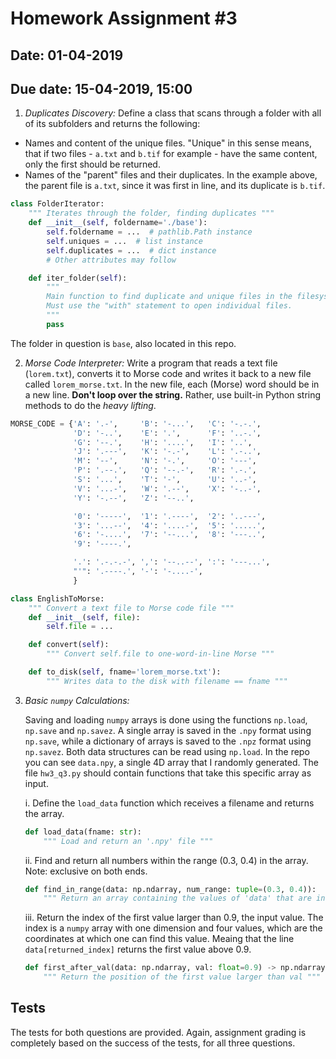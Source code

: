 # Homework Assignment #3

## Date: 01-04-2019
## Due date: 15-04-2019, 15:00

1. _Duplicates Discovery:_
Define a class that scans through a folder with all of its subfolders and returns the following:
* Names and content of the unique files. "Unique" in this sense means, that if two files - `a.txt` and `b.tif` for example -
have the same content, only the first should be returned.
* Names of the "parent" files and their duplicates. In the example above, the parent file
is `a.txt`, since it was first in line, and its duplicate is `b.tif`.

```python
class FolderIterator:
    """ Iterates through the folder, finding duplicates """
    def __init__(self, foldername='./base'):
        self.foldername = ...  # pathlib.Path instance
        self.uniques = ...  # list instance
        self.duplicates = ...  # dict instance
        # Other attributes may follow

    def iter_folder(self):
        """
        Main function to find duplicate and unique files in the filesystem.
        Must use the "with" statement to open individual files.
        """
        pass

```

The folder in question is `base`, also located in this repo.

2. _Morse Code Interpreter:_
Write a program that reads a text file (`lorem.txt`), converts it to Morse code and writes it back
to a new file called `lorem_morse.txt`. In the new file, each (Morse) word should be in a new line.
**Don't loop over the string.** Rather, use built-in Python string methods to do the _heavy lifting_.


```python
MORSE_CODE = {'A': '.-',     'B': '-...',   'C': '-.-.',
              'D': '-..',    'E': '.',      'F': '..-.',
              'G': '--.',    'H': '....',   'I': '..',
              'J': '.---',   'K': '-.-',    'L': '.-..',
              'M': '--',     'N': '-.',     'O': '---',
              'P': '.--.',   'Q': '--.-',   'R': '.-.',
              'S': '...',    'T': '-',      'U': '..-',
              'V': '...-',   'W': '.--',    'X': '-..-',
              'Y': '-.--',   'Z': '--..',

              '0': '-----',  '1': '.----',  '2': '..---',
              '3': '...--',  '4': '....-',  '5': '.....',
              '6': '-....',  '7': '--...',  '8': '---..',
              '9': '----.',

              '.': '.-.-.-', ',': '--..--', ':': '---...',
              "'": '.----.', '-': '-....-',
              }

class EnglishToMorse:
    """ Convert a text file to Morse code file """
    def __init__(self, file):
        self.file = ...

    def convert(self):
        """ Convert self.file to one-word-in-line Morse """

    def to_disk(self, fname='lorem_morse.txt'):
        """ Writes data to the disk with filename == fname """

```


3. _Basic `numpy` Calculations:_

    Saving and loading `numpy` arrays is done using the functions `np.load`, `np.save` and `np.savez`. A single array is saved in the `.npy` format using `np.save`, while a dictionary of arrays is saved to the `.npz` format using `np.savez`. Both data structures can be read using `np.load`. In the repo you can see `data.npy`, a single 4D array that I randomly generated. The file `hw3_q3.py` should contain functions that take this specific array as input.

    i. Define the `load_data` function which receives a filename and returns the array.

    ```python
    def load_data(fname: str):
        """ Load and return an '.npy' file """
    ```

    ii. Find and return all numbers within the range (0.3, 0.4) in the array. Note: exclusive on both ends.

    ```python
    def find_in_range(data: np.ndarray, num_range: tuple=(0.3, 0.4)):
        """ Return an array containing the values of 'data' that are inside 'num_range' """
    ```

    iii. Return the index of the first value larger than 0.9, the input value. The index is a
    `numpy` array with one dimension and four values, which are the coordinates at which one can find
    this value. Meaing that the line `data[returned_index]` returns the first value above 0.9.

    ```python
    def first_after_val(data: np.ndarray, val: float=0.9) -> np.ndarray:
        """ Return the position of the first value larger than val """
    ```

## Tests
The tests for both questions are provided. Again, assignment grading is completely based on the success
of the tests, for all three questions.